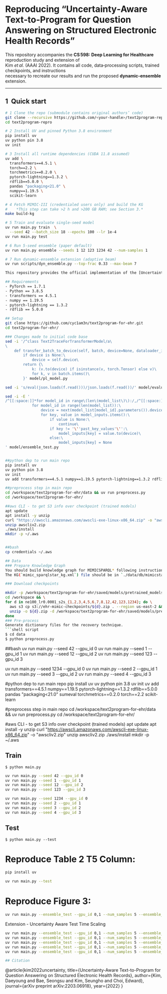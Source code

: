 # Reproducing “Uncertainty‑Aware Text‑to‑Program for Question Answering on Structured Electronic Health Records”

This repository accompanies the **CS 598: Deep Learning for Healthcare** reproduction study and extension of  
Kim *et al.* (AAAI 2022). It contains all code, data‑processing scripts, trained checkpoints, and instructions  
necessary to recreate our results and run the proposed **dynamic‑ensemble** extension.

---

## 1  Quick start

```bash
# 1 Clone the repo (submodule contains original authors’ code)
git clone --recursive https://github.com/<your‑handle>/text2program‑repro.git
cd text2program‑repro

# 2 Install UV and pinned Python 3.8 environment
pip install uv
uv python pin 3.8
uv init

# 3 Install all runtime dependencies (CUDA 11.8 assumed)
uv add \
  transformers==4.5.1 \
  torch==2.2 \
  torchmetrics==0.2.0 \
  pytorch-lightning==1.3.2 \
  rdflib==5.0.0 \
  pandas "packaging<21.0" \
  numpy==1.19.5 \
  scikit-learn

# 4 Fetch MIMIC‑III (credentialed users only) and build the KG
#    *This step can take >2 h and >200 GB RAM; see Section 3.*
make build-kg

# 5 Train and evaluate single‑seed model
uv run main.py train  \
  --seed 42 --batch_size 18 --epochs 100 --lr 1e-4
uv run main.py test

# 6 Run 5‑seed ensemble (paper default)
uv run main.py ensemble --seeds 1 12 123 1234 42 --num-samples 1

# 7 Run dynamic‑ensemble extension (adaptive beam)
uv run scripts/dyn_ensemble.py --top-frac 0.33 --max-beam 7

This repository provides the official implementation of the [Uncertainty-Aware Text-to-Program for Question Answering on Structured Electronic Health Records](https://arxiv.org/abs/2203.06918).

## Requirements
- PyTorch == 1.7.1
- Python == 3.8.5
- transformers == 4.5.1
- numpy == 1.19.5
- pytorch-lightning == 1.3.2
- rdflib == 5.0.0

## Setup
git clone https://github.com/cyc1am3n/text2program-for-ehr.git
cd text2program-for-ehr/

### Changes made to initial code base
sed -i '/^class Text2TraceForTransformerModel/a\
\
    def transfer_batch_to_device(self, batch, device=None, dataloader_idx=0):\
        if device is None:\
            device = self.device\
        return {\
            k: (v.to(device) if isinstance(v, torch.Tensor) else v)\
            for k, v in batch.items()\
        }' model/pl_model.py

sed -i 's/eval(json.loads(f.read()))/json.loads(f.read())/' model/evaluation.py

sed -i -E '
/^[[:space:]]*for model_id in range\(len\(model_list\)\):/,/^[[:space:]]*model_inputs\[key\] = None/ c\
            for model_id in range(len(model_list)):\
                device = next(model_list[model_id].parameters()).device  # model'\''s home GPU\
                for key, value in model_inputs.items():\
                    if value is None:\
                        continue\
                    if key != '\''past_key_values'\'':\
                        model_inputs[key] = value.to(device)\
                    else:\
                        model_inputs[key] = None
' model/ensemble_test.py


##python dep to run main repo
pip install uv
uv python pin 3.8
uv init
uv add transformers==4.5.1 numpy==1.19.5 pytorch-lightning==1.3.2 rdflib==5.0.0 pandas "packaging<21.0" sumeval torchmetrics==0.2.0 torch==2.2 scikit-learn

##preprocess step in main repo
cd /workspace/text2program-for-ehr/data && uv run preprocess.py
cd /workspace/text2program-for-ehr/

##aws CLI - to get S3 info over checkpoint (trained models)
apt update
apt install -y unzip
curl "https://awscli.amazonaws.com/awscli-exe-linux-x86_64.zip" -o "awscliv2.zip"
unzip awscliv2.zip
./aws/install
mkdir -p ~/.aws


##bash
cp credentials ~/.aws

## Data
### Prepare Knowledge Graph
You should build knowledge graph for MIMICSPARQL* following instruction in [official MIMICSPARQL* github](https://github.com/junwoopark92/mimic-sparql).  
The KG(`mimic_sparqlstar_kg.xml`) file should be in `./data/db/mimicstar_kg` directory.

### Download checkpoints

mkdir -p /workspace/text2program-for-ehr/saved/models/pretrained_models/natural/train/t5-base && \
cd /workspace && \
for d in ne100_lr0.0001_s2s_{1,2,3,4,5,6,7,8,12,42,123,1234}; do \
  aws s3 cp s3://ehr-mimic-checkpoints/${d}.zip . --region us-east-2 && \
  unzip -o ${d}.zip -d /workspace/text2program-for-ehr/saved/models/pretrained_models/natural/train/t5-base/; \
done
### Pre-process
Generate dictionary files for the recovery technique.
```shell script
$ cd data
$ python preprocess.py
```
##bash
uv run main.py --seed 42 --gpu_id 0
uv run main.py --seed 1 --gpu_id 1
uv run main.py --seed 12 --gpu_id 2
uv run main.py --seed 123 --gpu_id 3

uv run main.py --seed 1234 --gpu_id 0
uv run main.py --seed 2 --gpu_id 1
uv run main.py --seed 3 --gpu_id 2
uv run main.py --seed 4 --gpu_id 3



#python dep to run main repo
pip install uv
uv python pin 3.8
uv init
uv add transformers==4.5.1 numpy==1.19.5 pytorch-lightning==1.3.2 rdflib==5.0.0 pandas "packaging<21.0" sumeval torchmetrics==0.2.0 torch==2.2 scikit-learn

#preprocess step in main repo
cd /workspace/text2program-for-ehr/data && uv run preprocess.py
cd /workspace/text2program-for-ehr/

#aws CLI - to get S3 info over checkpoint (trained models)
apt update
apt install -y unzip
curl "https://awscli.amazonaws.com/awscli-exe-linux-x86_64.zip" -o "awscliv2.zip"
unzip awscliv2.zip
./aws/install
mkdir -p ~/.aws




## Train
```shell script
$ python main.py
```

```bash
uv run main.py --seed 42 --gpu_id 0
uv run main.py --seed 1 --gpu_id 1
uv run main.py --seed 12 --gpu_id 2
uv run main.py --seed 123 --gpu_id 3

uv run main.py --seed 1234 --gpu_id 0
uv run main.py --seed 2 --gpu_id 1
uv run main.py --seed 3 --gpu_id 2
uv run main.py --seed 4 --gpu_id 3
```

## Test
```shell script
$ python main.py --test
```

# Reproduce Table 2 T5 Column:
```bash
pip install uv

uv run main.py --test
```


# Reproduce Figure 3:
```bash
uv run main.py --ensemble_test --gpu_id 0,1 --num_samples 5 --ensemble_seed 42,1,12,123,1234
```

Extension - Uncertainty Aware Test Time Scaling 
```bash
uv run main.py --ensemble_test --gpu_id 0,1 --num_samples 5 --ensemble_seed 42,1,12,123,1234
uv run main.py --ensemble_test --gpu_id 0,1 --num_samples 5 --ensemble_seed 42,1,12,123,1234
uv run main.py --ensemble_test --gpu_id 0,1 --num_samples 5 --ensemble_seed 42,1,12,123,1234
uv run main.py --ensemble_test --gpu_id 0,1 --num_samples 5 --ensemble_seed 42,1,12,123,1234
uv run main.py --ensemble_test --gpu_id 0,1 --num_samples 5 --ensemble_seed 42,1,12,123,1234

## Citation
```
@article{kim2022uncertainty,
  title={Uncertainty-Aware Text-to-Program for Question Answering on Structured Electronic Health Records},
  author={Kim, Daeyoung and Bae, Seongsu and Kim, Seungho and Choi, Edward},
  journal={arXiv preprint arXiv:2203.06918},
  year={2022}
}
```

